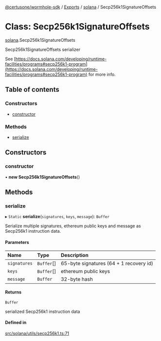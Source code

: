 [@certusone/wormhole-sdk](../README.md) / [Exports](../modules.md) / [solana](../modules/solana.md) / Secp256k1SignatureOffsets

# Class: Secp256k1SignatureOffsets

[solana](../modules/solana.md).Secp256k1SignatureOffsets

Secp256k1SignatureOffsets serializer

See [https://docs.solana.com/developing/runtime-facilities/programs#secp256k1-program](https://docs.solana.com/developing/runtime-facilities/programs#secp256k1-program) for more info.

## Table of contents

### Constructors

- [constructor](solana.Secp256k1SignatureOffsets.md#constructor)

### Methods

- [serialize](solana.Secp256k1SignatureOffsets.md#serialize)

## Constructors

### constructor

• **new Secp256k1SignatureOffsets**()

## Methods

### serialize

▸ `Static` **serialize**(`signatures`, `keys`, `message`): `Buffer`

Serialize multiple signatures, ethereum public keys and message as Secp256k1 instruction data.

#### Parameters

| Name | Type | Description |
| :------ | :------ | :------ |
| `signatures` | `Buffer`[] | 65-byte signatures (64 + 1 recovery id) |
| `keys` | `Buffer`[] | ethereum public keys |
| `message` | `Buffer` | 32-byte hash |

#### Returns

`Buffer`

serialized Secp256k1 instruction data

#### Defined in

[src/solana/utils/secp256k1.ts:71](https://github.com/wormhole-foundation/wormhole/blob/7bc96a1e/sdk/js/src/solana/utils/secp256k1.ts#L71)
